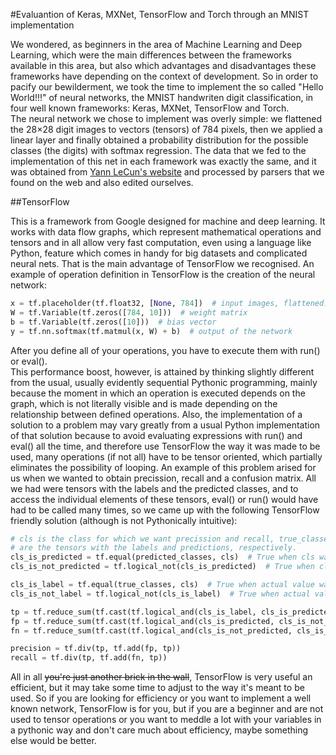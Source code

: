#Evaluantion of Keras, MXNet, TensorFlow and Torch through an MNIST implementation

We wondered, as beginners in the area of Machine Learning and Deep Learning, which were the main differences between the frameworks 
available in this area, but also which advantages and disadvantages these frameworks have depending on the context of development. So
in order to pacify our bewilderment, we took the time to implement the so called "Hello World!!!" of neural networks, the MNIST handwriten
digit classification, in four well known frameworks: Keras, MXNet, TensorFlow and Torch. <br>
The neural network we chose to implement was overly simple: we flattened the 28&times;28 digit images to vectors (tensors) of 784 pixels, then we applied a linear layer and finally obtained a probability distribution for the possible classes (the digits) with softmax regression. The data that we fed to the implementation of this net in each framework was exactly the same, and it was obtained from [Yann LeCun's website](http://yann.lecun.com/exdb/mnist/) and processed by parsers that we found on the web and also edited ourselves.

##TensorFlow

This is a framework from Google designed for machine and deep learning. It works with data flow graphs, which represent mathematical 
operations and tensors and in all allow very fast computation, even using a language like Python, feature which comes in handy for big datasets and complicated neural nets. That is the main advantage of TensorFlow we recognised. An example of operation definition in TensorFlow is the creation of the neural network: 
```python
x = tf.placeholder(tf.float32, [None, 784])  # input images, flattened. None means any amount of images
W = tf.Variable(tf.zeros([784, 10]))  # weight matrix
b = tf.Variable(tf.zeros([10]))  # bias vector
y = tf.nn.softmax(tf.matmul(x, W) + b)  # output of the network
```
After you define all of your operations, you have to execute them with run() or eval(). <br>
This performance boost, however, is attained by thinking slightly different from the usual, usually evidently sequential Pythonic programming, mainly because the moment in which an operation is executed depends on the graph, which is not literally visible and is made depending on the relationship between defined operations. Also, the implementation of a solution to a problem may vary greatly from a usual Python implementation of that solution because to avoid evaluating expressions with run() and eval() all the time, and therefore use TensorFlow the way it was made to be used, many operations (if not all) have to be tensor oriented, which partially eliminates the possibility of looping. An example of this problem arised for us when we wanted to obtain precission, recall and a confusion matrix. All we had were tensors with the labels and the predicted classes, and to access the individual elements of these tensors, eval() or run() would have had to be called many times, so we came up with the following TensorFlow friendly solution (although is not Pythonically intuitive):
```python
# cls is the class for which we want precission and recall, true_classes and predicted_classes
# are the tensors with the labels and predictions, respectively.
cls_is_predicted = tf.equal(predicted_classes, cls)  # True when cls was predicted, false otherwise.
cls_is_not_predicted = tf.logical_not(cls_is_predicted)  # True when cls was not predicted.

cls_is_label = tf.equal(true_classes, cls)  # True when actual value was cls.
cls_is_not_label = tf.logical_not(cls_is_label)  # True when actual value was not cls.

tp = tf.reduce_sum(tf.cast(tf.logical_and(cls_is_label, cls_is_predicted), tf.float32))  # True positives.
fp = tf.reduce_sum(tf.cast(tf.logical_and(cls_is_predicted, cls_is_not_label), tf.float32))  # False positives.
fn = tf.reduce_sum(tf.cast(tf.logical_and(cls_is_not_predicted, cls_is_label), tf.float32))  # False negatives.

precision = tf.div(tp, tf.add(fp, tp))
recall = tf.div(tp, tf.add(fn, tp))
```
All in all ~~you're just another brick in the wall~~, TensorFlow is very useful an efficient, but it may take some time to adjust to the way it's meant to be used. So if you are looking for efficiency or you want to implement a well known network, TensorFlow is for you, but if you are a beginner and are not used to tensor operations or you want to meddle a lot with your variables in a pythonic way and don't care much about efficiency, maybe something else would be better.

